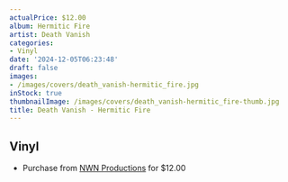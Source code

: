 ```yaml
---
actualPrice: $12.00
album: Hermitic Fire
artist: Death Vanish
categories:
- Vinyl
date: '2024-12-05T06:23:48'
draft: false
images:
- /images/covers/death_vanish-hermitic_fire.jpg
inStock: true
thumbnailImage: /images/covers/death_vanish-hermitic_fire-thumb.jpg
title: Death Vanish - Hermitic Fire
---
```


## Vinyl
* Purchase from [NWN Productions](http://shop.nwnprod.com/index.php?route=product/product&path=75&product_id=39651&sort=pd.name&order=ASC) for $12.00
